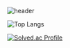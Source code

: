 ![header](https://capsule-render.vercel.app/api?type=rounded&color=auto&height=230&section=header&text=Chang%20Subin&fontSize=50)


![Top Langs](https://github-readme-stats.vercel.app/api/top-langs/?username=longrunBiin&hide=javascript,css,scss,html&layout=compact)

[![Solved.ac Profile](http://mazassumnida.wtf/api/v2/generate_badge?boj=sbn521)](https://solved.ac/sbn521/)

<!--
**longrunBiin/longrunBiin** is a ✨ _special_ ✨ repository because its `README.md` (this file) appears on your GitHub profile.

Here are some ideas to get you started:

- 🔭 I’m currently working on ...
- 🌱 I’m currently learning ...
- 👯 I’m looking to collaborate on ...
- 🤔 I’m looking for help with ...
- 💬 Ask me about ...
- 📫 How to reach me: ...
- 😄 Pronouns: ...
- ⚡ Fun fact: ...
-->
